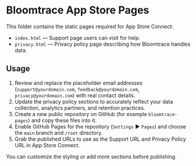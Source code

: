 # Bloomtrace App Store Pages

This folder contains the static pages required for App Store Connect:

- `index.html` — Support page users can visit for help.
- `privacy.html` — Privacy policy page describing how Bloomtrace handles data.

## Usage

1. Review and replace the placeholder email addresses (`support@yourdomain.com`, `feedback@yourdomain.com`, `privacy@yourdomain.com`) with real contact details.
2. Update the privacy policy sections to accurately reflect your data collection, analytics partners, and retention practices.
3. Create a new public repository on GitHub (for example `bloomtrace-pages`) and copy these files into it.
4. Enable GitHub Pages for the repository (`Settings` ▶ `Pages`) and choose the `main` branch and `/root` directory.
5. Grab the published URLs to use as the Support URL and Privacy Policy URL in App Store Connect.

You can customize the styling or add more sections before publishing.
